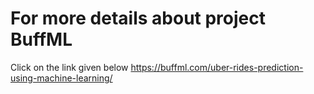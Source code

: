 # For more details about project BuffML
Click on the link given below
https://buffml.com/uber-rides-prediction-using-machine-learning/
